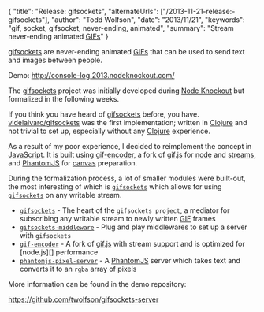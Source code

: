 {
  "title": "Release: gifsockets",
  "alternateUrls": ["/2013-11-21-release:-gifsockets"],
  "author": "Todd Wolfson",
  "date": "2013/11/21",
  "keywords": "gif, socket, gifsocket, never-ending, animated",
  "summary": "Stream never-ending animated [GIFs](http://en.wikipedia.org/wiki/Graphics_Interchange_Format)"
}

[gifsockets][] are never-ending animated [GIFs][GIF] that can be used to send text and images between people.

Demo: http://console-log.2013.nodeknockout.com/

The [gifsockets][] project was initially developed during [Node Knockout][] but formalized in the following weeks.

[gifsockets]: https://github.com/twolfson/gifsockets-server
[GIF]: http://en.wikipedia.org/wiki/Graphics_Interchange_Format
[Node Knockout]: http://nodeknockout.com/

If you think you have heard of [gifsockets][] before, you have. [videlalvaro/gifsockets][] was the first implementation; written in [Clojure][] and not trivial to set up, especially without any [Clojure][] experience.

[videlalvaro/gifsockets]: https://github.com/videlalvaro/gifsockets
[Clojure]: http://en.wikipedia.org/wiki/Clojure

As a result of my poor experience, I decided to reimplement the concept in [JavaScript][]. It is built using [gif-encoder][], a fork of [gif.js][] for [node][] and [streams][], and [PhantomJS][] for [canvas][] preparation.

[JavaScript]: http://en.wikipedia.org/wiki/ECMAScript
[gif-encoder]: https://github.com/twolfson/gif-encoder
[gif.js]: http://jnordberg.github.io/gif.js/
[node]: http://nodejs.org/
[PhantomJS]: http://phantomjs.org/
[streams]: http://nodejs.org/api/stream.html
[canvas]: https://developer.mozilla.org/en-US/docs/HTML/Canvas

During the formalization process, a lot of smaller modules were built-out, the most interesting of which is [`gifsockets`][] which allows for using [`gifsockets`][] on any writable stream.

- [`gifsockets`][] - The heart of the `gifsockets project`, a mediator for subscribing any writable stream to newly written [GIF][] frames
- [`gifsockets-middleware`][] - Plug and play middlewares to set up a server with `gifsockets`
- [`gif-encoder`][] - A fork of [gif.js][] with stream support and is optimized for [node.js][] performance
- [`phantomjs-pixel-server`][] - A [PhantomJS][] server which takes text and converts it to an `rgba` array of pixels

[`gifsockets`]: https://github.com/twolfson/gifsockets
[`gifsockets-middleware`]: https://github.com/twolfson/gifsockets-middleware
[`gif-encoder`]: https://github.com/twolfson/gif-encoder
[`phantomjs-pixel-server`]: https://github.com/twolfson/phantomjs-pixel-server

More information can be found in the demo repository:

https://github.com/twolfson/gifsockets-server
